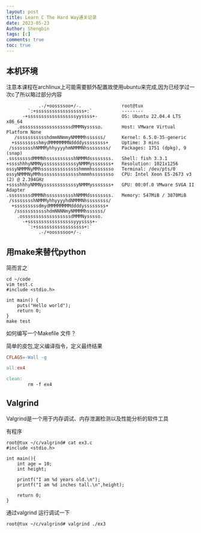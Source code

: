 ```yaml
---
layout: post
title: Learn C The Hard Way通关记录 
date: 2023-05-23
Author: Shengbin 
tags: [c]
comments: true
toc: true
---
```



## 本机环境

注意本课程在archlinux上可能需要额外配置故使用ubuntu来完成,因为已经学过一次c了所以略过部分内容


```shell
            .-/+oossssoo+/-.               root@tux 
        `:+ssssssssssssssssss+:`           -------- 
      -+ssssssssssssssssssyyssss+-         OS: Ubuntu 22.04.4 LTS x86_64 
    .ossssssssssssssssssdMMMNysssso.       Host: VMware Virtual Platform None 
   /ssssssssssshdmmNNmmyNMMMMhssssss/      Kernel: 6.5.0-35-generic 
  +ssssssssshmydMMMMMMMNddddyssssssss+     Uptime: 3 mins 
 /sssssssshNMMMyhhyyyyhmNMMMNhssssssss/    Packages: 1751 (dpkg), 9 (snap) 
.ssssssssdMMMNhsssssssssshNMMMdssssssss.   Shell: fish 3.3.1 
+sssshhhyNMMNyssssssssssssyNMMMysssssss+   Resolution: 1021x1256 
ossyNMMMNyMMhsssssssssssssshmmmhssssssso   Terminal: /dev/pts/0 
ossyNMMMNyMMhsssssssssssssshmmmhssssssso   CPU: Intel Xeon E5-2673 v3 (2) @ 2.394GHz 
+sssshhhyNMMNyssssssssssssyNMMMysssssss+   GPU: 00:0f.0 VMware SVGA II Adapter 
.ssssssssdMMMNhsssssssssshNMMMdssssssss.   Memory: 547MiB / 3870MiB 
 /sssssssshNMMMyhhyyyyhdNMMMNhssssssss/
  +sssssssssdmydMMMMMMMMddddyssssssss+                             
   /ssssssssssshdmNNNNmyNMMMMhssssss/                              
    .ossssssssssssssssssdMMMNysssso.
      -+sssssssssssssssssyyyssss+-
        `:+ssssssssssssssssss+:`
            .-/+oossssoo+/-.

```

## 用make来替代python

简而言之

```shell
cd ~/code 
vim test.c 
#include <stdio.h>

int main() {
	puts("Hello world");
	return 0;
}
make test 
```


如何编写一个Makefile 文件？  

简单的皮包,定义编译指令，定义最终结果

```Makefile
CFLAGS=-Wall -g

all:ex4

clean:
        rm -f ex4
```

## Valgrind

Valgrind是一个用于内存调试、内存泄漏检测以及性能分析的软件工具


有程序

```shell
root@tux ~/c/valgrind# cat ex3.c 
#include <stdio.h>

int main(){
	int age = 10;
	int height;

	printf("I am %d years old.\n");
	printf("I am %d inches tall.\n",height);

	return 0;
}
```

通过valgrind 运行调试一下


```
root@tux ~/c/valgrind# valgrind ./ex3 
```




